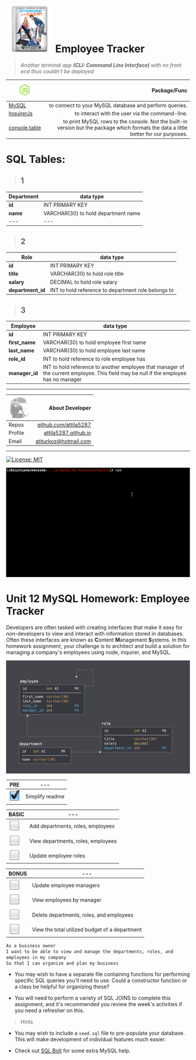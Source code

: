 # ![alt text](https://raw.githubusercontent.com/attila5287/img_readme/main/all/ee.png  "node-js-png") Employee Tracker
> *Another terminal app **(CLI: Command Line Interface)**  with no front end thus couldn't be deployed*


| ![alt text](https://raw.githubusercontent.com/attila5287/img_readme/main/all/js.png  "node-js-png") | Package/Func | 
| ------------- |-------------:|
| [MySQL](https://www.npmjs.com/package/mysql) | to connect to your MySQL database and perform queries.
| [InquirerJs](https://www.npmjs.com/package/inquirer/v/0.2.3) | to interact with the user via the command-line.
| [console.table](https://www.npmjs.com/package/console.table) | to print MySQL rows to the console. Not the built-in version but the package which formats the data a little better for our purposes.


# SQL Tables:

> 1
> ---
| **Department** |data type|
|---|---|
  **id** | INT PRIMARY KEY
  **name** | VARCHAR(30) to hold department name
|---|---|

> 2
> ---
| **Role**|data type|
|---|---|
|**id** | INT PRIMARY KEY
|**title** |  VARCHAR(30) to hold role title
|**salary** |  DECIMAL to hold role salary
|**department_id** |  INT to hold reference to department role belongs to

> 3
> ---
 **Employee**|data type|
|---|---|
| **id** | INT PRIMARY KEY|
| **first_name** | VARCHAR(30) to hold employee first name|
| **last_name** | VARCHAR(30) to hold employee last name|
| **role_id** | INT to hold reference to role employee has|
| **manager_id** | INT to hold reference to another employee that manager of the current employee. This field may be null if the employee has no manager
***

| ![alt text]( https://raw.githubusercontent.com/attila5287/img_readme/main/all/dev.jpg "dev-icon") | About Developer | 
| -------------   | -------------: |
| Repos | [github.com/attila5287 ](https://github.com/attila5287/) |
| Profile | [ attila5287.github.io ](https:///attila5287.github.io/) |
| Email    |  atiturkoz@hotmail.com | 
---
[![License: MIT](https://img.shields.io/badge/License-MIT-yellow.svg)](https://opensource.org/licenses/MIT) 



![Employee Tracker](Assets/employee-tracker.gif)

# Unit 12 MySQL Homework: Employee Tracker

Developers are often tasked with creating interfaces that make it easy for non-developers to view and interact with information stored in databases. Often these interfaces are known as **C**ontent **M**anagement **S**ystems. In this homework assignment, your challenge is to architect and build a solution for managing a company's employees using node, inquirer, and MySQL.

![Database Schema](Assets/schema.png)
 
|**PRE**|---|
|---|---|
|![chk][1]| Simplify readme|

|**BASIC**|---|
|---|---|
|![chk][0]| Add departments, roles, employees|
|![chk][0]| View departments, roles, employees|
|![chk][0]| Update employee roles|


|**BONUS** |---|
|--- |---|
|![chk][0]| Update employee managers|
|![chk][0]| View employees by manager|
|![chk][0]| Delete departments, roles, and employees|
|![chk][0]| View the total utilized budget of a department|


[0]: https://raw.githubusercontent.com/attila5287/img_readme/main/all/checkbox0.png
[1]: https://raw.githubusercontent.com/attila5287/img_readme/main/all/checkbox1.png


```
As a business owner
I want to be able to view and manage the departments, roles, and employees in my company
So that I can organize and plan my business
```


* You may wish to have a separate file containing functions for performing specific SQL queries you'll need to use. Could a constructor function or a class be helpful for organizing these?

* You will need to perform a variety of SQL JOINS to complete this assignment, and it's recommended you review the week's activities if you need a refresher on this.

> Hints

* You may wish to include a `seed.sql` file to pre-populate your database. This will make development of individual features much easier.


* Check out [SQL Bolt](https://sqlbolt.com/) for some extra MySQL help.


